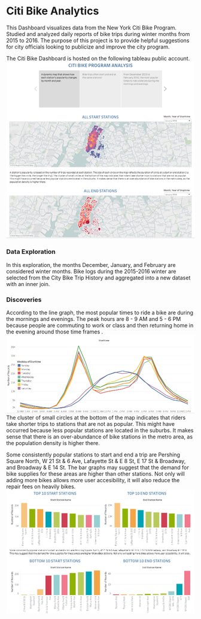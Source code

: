 # Citi Bike Analytics

This Dashboard visualizes data from the New York Citi Bike Program. Studied and analyzed daily reports of bike trips during winter months from 2015 to 2016. The purpose of this project is to provide helpful suggestions for city officials looking to publicize and improve the city program.

The Citi Bike Dashboard is hosted on the following tableau public account.
![Citi Bike Analytics](AllStations.png)
### Data Exploration

In this exploration, the months December, January, and February are considered winter months. Bike logs during the 2015-2016 winter are selected from the City Bike Trip History and aggregated into a new dataset with an inner join. 

### Discoveries
According to the line graph, the most popular times to ride a bike are during the mornings and evenings. The peak hours are  8 - 9 AM and 5 - 6 PM because  people are commuting to work or class and then returning home in the evening around those time frames . 
![Discoveries](PeakHours.png)
The cluster of small circles at the bottom of the map indicates that riders take shorter trips to stations that are not as popular. This might have occurred because less popular stations are located in the suburbs. It makes sense that there is an over-abundance of bike stations in the metro area, as the population density is higher there.

Some consistently popular stations to start and end a trip are Pershing Square  North, W 21 St & 6 Ave, Lafayette St & E 8 St, E 17 St & Broadway, and Broadway & E 14 St. The bar graphs may suggest that the demand for bike supplies for these areas are higher than other stations. Not only will adding more bikes allows more user accesibility, it will also reduce the repair fees on heavily bikes.
![Discoveries](StationPopularity.png)

